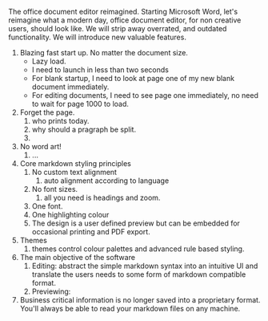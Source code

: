 The office document editor reimagined.
Starting Microsoft Word, let's reimagine what a modern day, office document editor, for non creative users, should look like.
We will strip away overrated, and outdated functionality.
We will introduce new valuable features.
1. Blazing fast start up. No matter the document size.
	* Lazy load.
	* I need to launch in less than two seconds
	* For blank startup, I need to look at page one of my new blank document immediately. 
	* For editing documents, I need to see page one immediately, no need to wait for page 1000 to load.
2. Forget the page.
	1. who prints today.
	2. why should a pragraph be split.
	3. 
3. No word art!
	1. ...
4. Core markdown styling principles
	1. No custom text alignment 
		1. auto alignment according to language
	2. No font sizes.
		1. all you need is headings and zoom.
	3. One font.
	4. One highlighting colour
	5. The design is a user defined preview but can be embedded for occasional printing and PDF export.
5. Themes
	1. themes control colour palettes and advanced rule based styling. 
6. The main objective of the software 
	1. Editing: abstract the simple markdown syntax into an intuitive UI and translate the users needs to some form of markdown compatible format.
	2. Previewing: 
7. Business critical information is no longer saved into a proprietary format. You'll always be able to read your markdown files on any machine. 